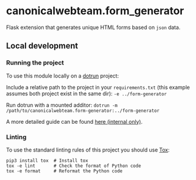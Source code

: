# canonicalwebteam.form_generator

Flask extension that generates unique HTML forms based on `json` data.

## Local development

### Running the project

To use this module locally on a [dotrun](https://github.com/canonical/dotrun/) project:

Include a relative path to the project in your `requirements.txt` (this example assumes both project exist in the same dir):
`-e ../form-generator`

Run dotrun with a mounted additor:
`dotrun -m /path/to/canonicalwebteam.form-generator:../form-generator`

A more detailed guide can be found [here (internal only)](https://discourse.canonical.com/t/how-to-run-our-python-modules-for-local-development/308).

### Linting

To use the standard linting rules of this project you should use [Tox](https://tox.wiki/en/latest/):

```
pip3 install tox  # Install tox
tox -e lint       # Check the format of Python code
tox -e format     # Reformat the Python code
```